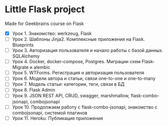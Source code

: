 # Little Flask project #
Made for Geekbrains course on Flask
- [x] Урок 1. Знакомство: werkzeug, Flask
- [ ] Урок 2. Шаблоны Jinja2. Комплексные приложения на Flask. Blueprints
- [ ] Урок 3. Авторизация пользователя и начало работы с базой данных. SQLAlchemy
- [ ] Урок 4. Docker, docker-compose, Postgres. Миграции схем Flask-Migrate и alembic
- [ ] Урок 5. WTForms. Регистрация и авторизация пользователя
- [ ] Урок 6. Модели автора и статьи, связи one-to-one и one-to-many
- [ ] Урок 7. Модель статьи: категории, теги, связи в БД
- [ ] Урок 8. Flask Admin
- [ ] Урок 9. JSON REST API, CRUD, swagger, marshmallow, flask-combo-jsonapi, combojsonapi
- [ ] Урок 10. Продолжаем работу с flask-combo-jsonapi, знакомство с combojsonapi, системой плагинов
- [ ] Урок 11. Heroku. Публикация приложения
